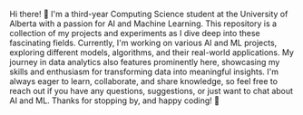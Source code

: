 Hi there! 👋 I'm a third-year Computing Science student at the University of Alberta with a passion for AI and Machine Learning. 
This repository is a collection of my projects and experiments as I dive deep into these fascinating fields. 
Currently, I'm working on various AI and ML projects, exploring different models, algorithms, and their real-world applications. 
My journey in data analytics also features prominently here, showcasing my skills and enthusiasm for transforming data into meaningful insights. 
I'm always eager to learn, collaborate, and share knowledge, so feel free to reach out if you have any questions, suggestions, or just want to chat about AI and ML. Thanks for stopping by, and happy coding! 🚀
